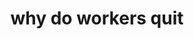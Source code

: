 ---
layout: page
title: why do workers quit 
description: unraveling the key reasons for employee attrition/ turnover
img: assets/img/attrition_logo.jpg
redirect: https://www.kaggle.com/code/addicejeremy/investigating-why-workers-quit
importance: 2
category: work
---